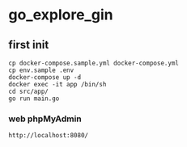 # go_explore_gin

## first init 
```shell
cp docker-compose.sample.yml docker-compose.yml
cp env.sample .env
docker-compose up -d
docker exec -it app /bin/sh
cd src/app/
go run main.go 
```

### web phpMyAdmin
```shell
http://localhost:8080/
```

